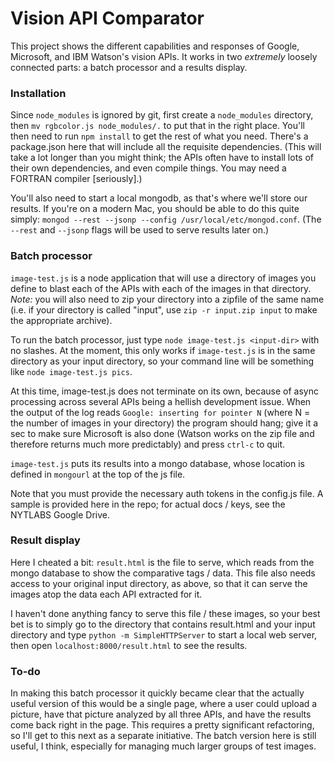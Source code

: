 # Vision API Comparator
This project shows the different capabilities and responses of Google, Microsoft, and IBM Watson's vision APIs. It works in two _extremely_ loosely connected parts: a batch processor and a results display.

### Installation
Since `node_modules` is ignored by git, first create a `node_modules` directory, then `mv rgbcolor.js node_modules/.` to put that in the right place. You'll then need to run `npm install` to get the rest of what you need. There's a package.json here that will include all the requisite dependencies. (This will take a lot longer than you might think; the APIs often have to install lots of their own dependencies, and even compile things. You may need a FORTRAN compiler [seriously].)

You'll also need to start a local mongodb, as that's where we'll store our results. If you're on a modern Mac, you should be able to do this quite simply: `mongod --rest --jsonp --config /usr/local/etc/mongod.conf`. (The `--rest` and `--jsonp` flags will be used to serve results later on.)

### Batch processor
`image-test.js` is a node application that will use a directory of images you define to blast each of the APIs with each of the images in that directory. *Note:* you will also need to zip your directory into a zipfile of the same name (i.e. if your directory is called "input", use `zip -r input.zip input` to make the appropriate archive).

To run the batch processor, just type `node image-test.js <input-dir>` with no slashes. At the moment, this only works if `image-test.js` is in the same directory as your input directory, so your command line will be something like `node image-test.js pics`.

At this time, image-test.js does not terminate on its own, because of async processing across several APIs being a hellish development issue. When the output of the log reads `Google: inserting for pointer N` (where N = the number of images in your directory) the program should hang; give it a sec to make sure Microsoft is also done (Watson works on the zip file and therefore returns much more predictably) and press `ctrl-c` to quit.

`image-test.js` puts its results into a mongo database, whose location is defined in `mongourl` at the top of the js file.

Note that you must provide the necessary auth tokens in the config.js file. A sample is provided here in the repo; for actual docs / keys, see the NYTLABS Google Drive.

### Result display
Here I cheated a bit: `result.html` is the file to serve, which reads from the mongo database to show the comparative tags / data. This file also needs access to your original input directory, as above, so that it can serve the images atop the data each API extracted for it.

I haven't done anything fancy to serve this file / these images, so your best bet is to simply go to the directory that contains result.html and your input directory and type `python -m SimpleHTTPServer` to start a local web server, then open `localhost:8000/result.html` to see the results.

### To-do
In making this batch processor it quickly became clear that the actually useful version of this would be a single page, where a user could upload a picture, have that picture analyzed by all three APIs, and have the results come back right in the page. This requires a pretty significant refactoring, so I'll get to this next as a separate initiative. The batch version here is still useful, I think, especially for managing much larger groups of test images.

